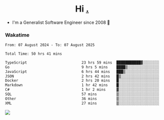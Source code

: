<h1 align="center">Hi <a href="https://www.hackerrank.com/erasmosaraujo">.</a></h1>
 
- I'm a Generalist Software Engineer  since 2008 🚀
<!--  
<p align="left">
  <a href="https://github.com/erasmosoares/github-readme-stats">
    <img
      align="center"
      src="https://github-readme-stats.vercel.app/api/top-langs/?username=erasmosoares&theme=radical&layout=compact"
    />
  </a>
  <a href="https://github.com/erasmosoares/github-readme-stats">
    [![Harlok's WakaTime stats](https://github-readme-stats.vercel.app/api/wakatime?username=ffflabs)](https://github.com/anuraghazra/github-readme-stats)
  </a>
</p>

<!--
 ### Repo 
 
<p align="left">
 <a href="https://github.com/erasmosoares/github-readme-stats">
    <img
      align="center"
      height="165"
      src="https://github-readme-stats.vercel.app/api/pin?username=erasmosoares&repo=sample-node&title_color=fff&icon_color=f9f9f9&text_color=9f9f9f&bg_color=151515"
    />
  </a>
  <a href="https://github.com/erasmosoares/github-readme-stats">
    <img
      align="center"
      height="165"
      src="https://github-readme-stats.vercel.app/api/pin?username=erasmosoares&repo=sample-node&title_color=fff&icon_color=f9f9f9&text_color=9f9f9f&bg_color=151515"
    />
  </a>
</p>
-->

 ### Wakatime 

<!--START_SECTION:waka-->

```txt
From: 07 August 2024 - To: 07 August 2025

Total Time: 50 hrs 41 mins

TypeScript                         23 hrs 59 mins  ███████████▓░░░░░░░░░░░░░   46.77 %
Go                                 9 hrs 5 mins    ████▒░░░░░░░░░░░░░░░░░░░░   17.72 %
JavaScript                         6 hrs 44 mins   ███▒░░░░░░░░░░░░░░░░░░░░░   13.15 %
JSON                               2 hrs 42 mins   █▒░░░░░░░░░░░░░░░░░░░░░░░   05.29 %
Docker                             2 hrs 20 mins   █░░░░░░░░░░░░░░░░░░░░░░░░   04.56 %
Markdown                           1 hr 42 mins    █░░░░░░░░░░░░░░░░░░░░░░░░   03.34 %
C#                                 1 hr 2 mins     ▓░░░░░░░░░░░░░░░░░░░░░░░░   02.03 %
SQL                                57 mins         ▒░░░░░░░░░░░░░░░░░░░░░░░░   01.87 %
Other                              36 mins         ▒░░░░░░░░░░░░░░░░░░░░░░░░   01.18 %
XML                                27 mins         ▒░░░░░░░░░░░░░░░░░░░░░░░░   00.89 %
```

<!--END_SECTION:waka-->

![](https://komarev.com/ghpvc/?username=erasmosoares&color=brightgreen)
